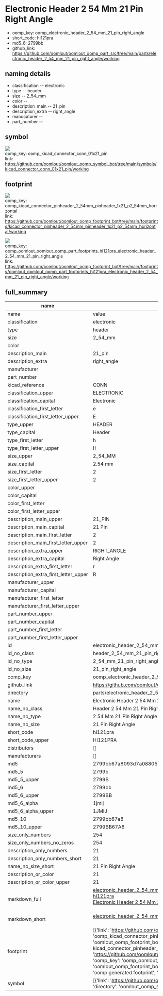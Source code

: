 # Electronic Header 2 54 Mm 21 Pin Right Angle

  
* oomp_key: oomp_electronic_header_2_54_mm_21_pin_right_angle 
* short_code: hi121pra
* md5_6: 2799bb  
* github_link: https://github.com/oomlout/oomlout_oomp_part_src/tree/main/parts/electronic_header_2_54_mm_21_pin_right_angle/working  
## naming details
* classification -- electronic
* type -- header
* size -- 2_54_mm
* color -- 
* description_main -- 21_pin
* description_extra -- right_angle
* manucaturer -- 
* part_number -- 



## symbol

![](symbol/{index}/working/working_600.png)  
oomp_key: oomp_kicad_connector_conn_01x21_pin  
link: https://github.com/oomlout/oomlout_oomp_symbol_bot/tree/main/symbols/kicad_connector_conn_01x21_pin/working  

## footprint

![](footprint/{index}/working/working_600.png)  
oomp_key: oomp_kicad_connector_pinheader_2_54mm_pinheader_1x21_p2_54mm_horizontal  
link: https://github.com/oomlout/oomlout_oomp_footprint_bot/tree/main/footprints/kicad_connector_pinheader_2_54mm_pinheader_1x21_p2_54mm_horizontal/working  

![](footprint/{index}/working/working_600.png)  
oomp_key: oomp_oomlout_oomlout_oomp_part_footprints_hi121pra_electronic_header_2_54_mm_21_pin_right_angle  
link: https://github.com/oomlout/oomlout_oomp_footprint_bot/tree/main/footprints/oomlout_oomlout_oomp_part_footprints_hi121pra_electronic_header_2_54_mm_21_pin_right_angle/working  

## full_summary
| name | value | 
| --- | --- | 
| name | value | 
| classification | electronic | 
| type | header | 
| size | 2_54_mm | 
| color |  | 
| description_main | 21_pin | 
| description_extra | right_angle | 
| manufacturer |  | 
| part_number |  | 
| kicad_reference | CONN | 
| classification_upper | ELECTRONIC | 
| classification_capital | Electronic | 
| classification_first_letter | e | 
| classification_first_letter_upper | E | 
| type_upper | HEADER | 
| type_capital | Header | 
| type_first_letter | h | 
| type_first_letter_upper | H | 
| size_upper | 2_54_MM | 
| size_capital | 2.54 mm | 
| size_first_letter | 2 | 
| size_first_letter_upper | 2 | 
| color_upper |  | 
| color_capital |  | 
| color_first_letter |  | 
| color_first_letter_upper |  | 
| description_main_upper | 21_PIN | 
| description_main_capital | 21 Pin | 
| description_main_first_letter | 2 | 
| description_main_first_letter_upper | 2 | 
| description_extra_upper | RIGHT_ANGLE | 
| description_extra_capital | Right Angle | 
| description_extra_first_letter | r | 
| description_extra_first_letter_upper | R | 
| manufacturer_upper |  | 
| manufacturer_capital |  | 
| manufacturer_first_letter |  | 
| manufacturer_first_letter_upper |  | 
| part_number_upper |  | 
| part_number_capital |  | 
| part_number_first_letter |  | 
| part_number_first_letter_upper |  | 
| id | electronic_header_2_54_mm_21_pin_right_angle | 
| id_no_class | header_2_54_mm_21_pin_right_angle | 
| id_no_type | 2_54_mm_21_pin_right_angle | 
| id_no_size | 21_pin_right_angle | 
| oomp_key | oomp_electronic_header_2_54_mm_21_pin_right_angle | 
| github_link | https://github.com/oomlout/oomlout_oomp_part_src/tree/main/parts/electronic_header_2_54_mm_21_pin_right_angle/working | 
| directory | parts/electronic_header_2_54_mm_21_pin_right_angle | 
| name | Electronic Header 2 54 Mm 21 Pin Right Angle | 
| name_no_class | Header 2 54 Mm 21 Pin Right Angle | 
| name_no_type | 2 54 Mm 21 Pin Right Angle | 
| name_no_size | 21 Pin Right Angle | 
| short_code | hi121pra | 
| short_code_upper | HI121PRA | 
| distributors | [] | 
| manufacturers | [] | 
| md5 | 2799bb67a8093d7a0880507a8af2297f | 
| md5_5 | 2799b | 
| md5_5_upper | 2799B | 
| md5_6 | 2799bb | 
| md5_6_upper | 2799BB | 
| md5_6_alpha | 1jmij | 
| md5_6_alpha_upper | 1JMIJ | 
| md5_10 | 2799bb67a8 | 
| md5_10_upper | 2799BB67A8 | 
| size_only_numbers | 254 | 
| size_only_numbers_no_zeros | 254 | 
| description_only_numbers | 21 | 
| description_only_numbers_short | 21 | 
| name_no_size_short | 21 Pin Right Angle | 
| description_or_color | 21 | 
| description_or_color_upper | 21 | 
| markdown_full | [electronic_header_2_54_mm_21_pin_right_angle](https://github.com/oomlout/oomlout_oomp_part_src/tree/main/parts/electronic_header_2_54_mm_21_pin_right_angle/working)<br>[hi121pra](https://github.com/oomlout/oomlout_oomp_part_src/tree/main/parts/electronic_header_2_54_mm_21_pin_right_angle/working)<br>[Electronic Header 2 54 Mm 21 Pin Right Angle](https://github.com/oomlout/oomlout_oomp_part_src/tree/main/parts/electronic_header_2_54_mm_21_pin_right_angle/working)<br><br> | 
| markdown_short | [electronic_header_2_54_mm_21_pin_right_angle](https://github.com/oomlout/oomlout_oomp_part_src/tree/main/parts/electronic_header_2_54_mm_21_pin_right_angle/working)<br><br> | 
| footprint | [{'link': 'https://github.com/oomlout/oomlout_oomp_footprint_bot/tree/main/foootprntss/kicad_connector_pinheader_2_54mm_pinheader_1x21_p2_54mm_horizontal', 'oomp_key': 'oomp_kicad_connector_pinheader_2_54mm_pinheader_1x21_p2_54mm_horizontal', 'directory': 'oomlout_oomp_footprint_bot/footprints/kicad_connector_pinheader_2_54mm_pinheader_1x21_p2_54mm_horizontal//working/working.kicad_mod', 'note': 'source footprint kicad_connector_pinheader_2_54mm_pinheader_1x21_p2_54mm_horizontal', 'index': 0}, {'link': 'https://github.com/oomlout/oomlout_oomp_footprint_bot/tree/main/foootprntss/oomlout_oomlout_oomp_part_footprints_hi121pra_electronic_header_2_54_mm_21_pin_right_angle', 'oomp_key': 'oomp_oomlout_oomlout_oomp_part_footprints_hi121pra_electronic_header_2_54_mm_21_pin_right_angle', 'directory': 'oomlout_oomp_footprint_bot/footprints/oomlout_oomlout_oomp_part_footprints_hi121pra_electronic_header_2_54_mm_21_pin_right_angle//working/working.kicad_mod', 'note': 'oomp generated footprint', 'index': 1}] | 
| symbol | [{'link': 'https://github.com/oomlout/oomlout_oomp_symbol_bot/tree/main/symbols/kicad_connector_conn_01x21_pin', 'oomp_key': 'oomp_kicad_connector_conn_01x21_pin', 'directory': 'oomlout_oomp_symbol_bot/symbols/kicad_connector_conn_01x21_pin//working/working.kicad_sym', 'index': 0}] | 
